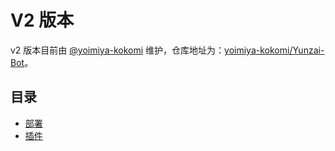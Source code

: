 # V2 版本

v2 版本目前由 [@yoimiya-kokomi](https://github.com/yoimiya-kokomi) 维护，仓库地址为：[yoimiya-kokomi/Yunzai-Bot](https://github.com/yoimiya-kokomi/Yunzai-Bot)。

## 目录

- [部署](./deploy/)
- [插件](./plugin/)
